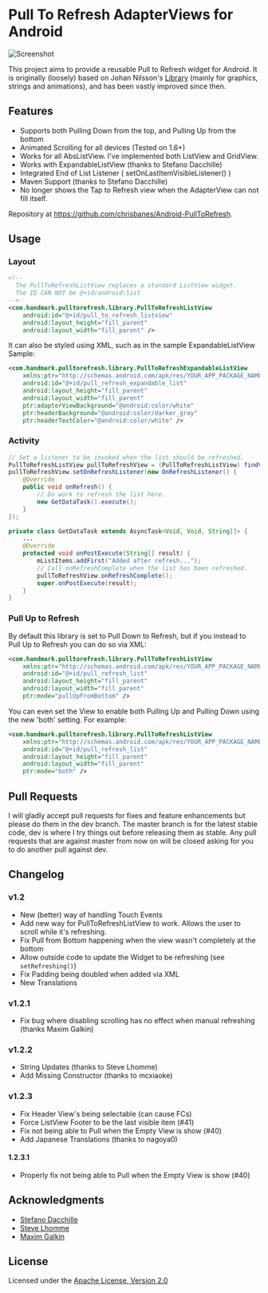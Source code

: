 # Pull To Refresh AdapterViews for Android

![Screenshot](https://github.com/chrisbanes/Android-PullToRefresh/raw/master/header_graphic.png)

This project aims to provide a reusable Pull to Refresh widget for Android. It is originally (loosely) based on Johan Nilsson's [Library](https://github.com/johannilsson/android-pulltorefresh) (mainly for graphics, strings and animations), and has been vastly improved since then.

## Features

 * Supports both Pulling Down from the top, and Pulling Up from the bottom
 * Animated Scrolling for all devices (Tested on 1.6+)
 * Works for all AbsListView. I've implemented both ListView and GridView.
 * Works with ExpandableListView (thanks to Stefano Dacchille)
 * Integrated End of List Listener ( setOnLastItemVisibleListener() )
 * Maven Support (thanks to Stefano Dacchille)
 * No longer shows the Tap to Refresh view when the AdapterView can not fill itself.

Repository at <https://github.com/chrisbanes/Android-PullToRefresh>.

## Usage

### Layout

``` xml
<!--
  The PullToRefreshListView replaces a standard ListView widget.
  The ID CAN NOT be @+id/android:list
-->
<com.handmark.pulltorefresh.library.PullToRefreshListView
    android:id="@+id/pull_to_refresh_listview"
    android:layout_height="fill_parent"
    android:layout_width="fill_parent" />
```

It can also be styled using XML, such as in the sample ExpandableListView Sample:

``` xml
<com.handmark.pulltorefresh.library.PullToRefreshExpandableListView
    xmlns:ptr="http://schemas.android.com/apk/res/YOUR_APP_PACKAGE_NAME"
    android:id="@+id/pull_refresh_expandable_list"
    android:layout_height="fill_parent"
    android:layout_width="fill_parent"
    ptr:adapterViewBackground="@android:color/white"
    ptr:headerBackground="@android:color/darker_gray"
    ptr:headerTextColor="@android:color/white" />
```

### Activity

``` java
// Set a listener to be invoked when the list should be refreshed.
PullToRefreshListView pullToRefreshView = (PullToRefreshListView) findViewById(R.id.pull_to_refresh_listview);
pullToRefreshView.setOnRefreshListener(new OnRefreshListener() {
    @Override
    public void onRefresh() {
        // Do work to refresh the list here.
        new GetDataTask().execute();
    }
});

private class GetDataTask extends AsyncTask<Void, Void, String[]> {
    ...
    @Override
    protected void onPostExecute(String[] result) {
        mListItems.addFirst("Added after refresh...");
        // Call onRefreshComplete when the list has been refreshed.
        pullToRefreshView.onRefreshComplete();
        super.onPostExecute(result);
    }
}
```


### Pull Up to Refresh

By default this library is set to Pull Down to Refresh, but if you instead to Pull Up to Refresh you can do so via XML:

``` xml
<com.handmark.pulltorefresh.library.PullToRefreshListView
    xmlns:ptr="http://schemas.android.com/apk/res/YOUR_APP_PACKAGE_NAME"
    android:id="@+id/pull_refresh_list"
    android:layout_height="fill_parent"
    android:layout_width="fill_parent"
    ptr:mode="pullUpFromBottom" />
```

You can even set the View to enable both Pulling Up and Pulling Down using the new 'both' setting. For example:

``` xml
<com.handmark.pulltorefresh.library.PullToRefreshListView
    xmlns:ptr="http://schemas.android.com/apk/res/YOUR_APP_PACKAGE_NAME"
    android:id="@+id/pull_refresh_list"
    android:layout_height="fill_parent"
    android:layout_width="fill_parent"
    ptr:mode="both" />
```

## Pull Requests

I will gladly accept pull requests for fixes and feature enhancements but please do them in the dev branch. The master branch is for the latest stable code,  dev is where I try things out before releasing them as stable. Any pull requests that are against master from now on will be closed asking for you to do another pull against dev.

## Changelog

### v1.2

* New (better) way of handling Touch Events
* Add new way for PullToRefreshListView to work. Allows the user to scroll while it's refreshing.
* Fix Pull from Bottom happening when the view wasn't completely at the bottom
* Allow outside code to update the Widget to be refreshing (see `setRefreshing()`)
* Fix Padding being doubled when added via XML
* New Translations

### v1.2.1

* Fix bug where disabling scrolling has no effect when manual refreshing (thanks Maxim Galkin)

### v1.2.2

* String Updates (thanks to Steve Lhomme)
* Add Missing Constructor (thanks to mcxiaoke)

### v1.2.3

* Fix Header View's being selectable (can cause FCs)
* Force ListView Footer to be the last visible item (#41)
* Fix not being able to Pull when the Empty View is show (#40)
* Add Japanese Translations (thanks to nagoya0)

#### 1.2.3.1

* Properly fix not being able to Pull when the Empty View is show (#40)

## Acknowledgments

* [Stefano Dacchille](https://github.com/stefanodacchille)
* [Steve Lhomme](https://github.com/robUx4)
* [Maxim Galkin](https://github.com/mgalkin)


## License

Licensed under the [Apache License, Version 2.0](http://www.apache.org/licenses/LICENSE-2.0.html)
